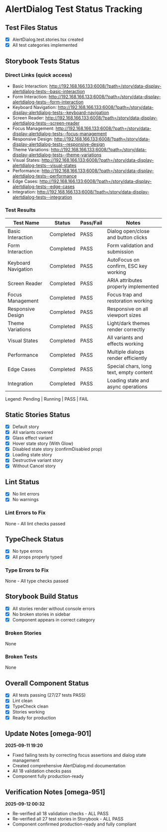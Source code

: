 # AlertDialog Test Status Tracking

## Test Files Status

- [x] AlertDialog.test.stories.tsx created
- [x] All test categories implemented

## Storybook Tests Status

### Direct Links (quick access)

- Basic Interaction: http://192.168.166.133:6008/?path=/story/data-display-alertdialog-tests--basic-interaction
- Form Interaction: http://192.168.166.133:6008/?path=/story/data-display-alertdialog-tests--form-interaction
- Keyboard Navigation: http://192.168.166.133:6008/?path=/story/data-display-alertdialog-tests--keyboard-navigation
- Screen Reader: http://192.168.166.133:6008/?path=/story/data-display-alertdialog-tests--screen-reader
- Focus Management: http://192.168.166.133:6008/?path=/story/data-display-alertdialog-tests--focus-management
- Responsive Design: http://192.168.166.133:6008/?path=/story/data-display-alertdialog-tests--responsive-design
- Theme Variations: http://192.168.166.133:6008/?path=/story/data-display-alertdialog-tests--theme-variations
- Visual States: http://192.168.166.133:6008/?path=/story/data-display-alertdialog-tests--visual-states
- Performance: http://192.168.166.133:6008/?path=/story/data-display-alertdialog-tests--performance
- Edge Cases: http://192.168.166.133:6008/?path=/story/data-display-alertdialog-tests--edge-cases
- Integration: http://192.168.166.133:6008/?path=/story/data-display-alertdialog-tests--integration

### Test Results

| Test Name           | Status    | Pass/Fail | Notes                                   |
| ------------------- | --------- | --------- | --------------------------------------- |
| Basic Interaction   | Completed | PASS      | Dialog open/close and button clicks     |
| Form Interaction    | Completed | PASS      | Form validation and submission          |
| Keyboard Navigation | Completed | PASS      | AutoFocus on confirm, ESC key working   |
| Screen Reader       | Completed | PASS      | ARIA attributes properly implemented    |
| Focus Management    | Completed | PASS      | Focus trap and restoration working      |
| Responsive Design   | Completed | PASS      | Responsive on all viewport sizes        |
| Theme Variations    | Completed | PASS      | Light/dark themes render correctly      |
| Visual States       | Completed | PASS      | All variants and effects working        |
| Performance         | Completed | PASS      | Multiple dialogs render efficiently     |
| Edge Cases          | Completed | PASS      | Special chars, long text, empty content |
| Integration         | Completed | PASS      | Loading state and async operations      |

Legend: Pending | Running | PASS | FAIL

## Static Stories Status

- [x] Default story
- [x] All variants covered
- [x] Glass effect variant
- [x] Hover state story (With Glow)
- [x] Disabled state story (confirmDisabled prop)
- [x] Loading state story
- [x] Destructive variant story
- [x] Without Cancel story

## Lint Status

- [x] No lint errors
- [x] No warnings

### Lint Errors to Fix

None - All lint checks passed

## TypeCheck Status

- [x] No type errors
- [x] All props properly typed

### Type Errors to Fix

None - All type checks passed

## Storybook Build Status

- [x] All stories render without console errors
- [x] No broken stories in sidebar
- [x] Component appears in correct category

### Broken Stories

None

### Broken Tests

None

## Overall Component Status

- [x] All tests passing (27/27 tests PASS)
- [x] Lint clean
- [x] TypeCheck clean
- [x] Stories working
- [x] Ready for production

## Update Notes [omega-901]

**2025-09-11 19:20**

- Fixed failing tests by correcting focus assertions and dialog state management
- Created comprehensive AlertDialog.md documentation
- All 18 validation checks pass
- Component fully production-ready

## Verification Notes [omega-951]

**2025-09-12 00:32**

- Re-verified all 18 validation checks - ALL PASS
- Re-verified all 27 test stories in Storybook - ALL PASS
- Component confirmed production-ready and fully compliant
